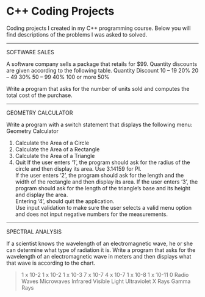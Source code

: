 # C++ Coding Projects
Coding projects I created in my C++ programming course.
Below you will find descriptions of the problems I was asked to solved.

--------------------------------------------------------------------------------------------------------------------------------

SOFTWARE SALES

A software company sells a package that retails for $99. Quantity discounts are given according to the following table.
Quantity	Discount
10 – 19 	20%
20 – 49 	30%
50 – 99 	40%
100 or more	50%

Write a program that asks for the number of units sold and computes the total cost of the purchase.

-----------------------------------------------------------------------------------------------------------------------------------

GEOMETRY CALCULATOR

Write a program with a switch statement that displays the following menu:
Geometry Calculator
1.	Calculate the Area of a Circle
2.	Calculate the Area of a Rectangle
3.	Calculate the Area of a Triangle
4.	Quit
If the user enters ‘1’, the program should ask for the radius of the circle and then display its area.  Use 3.14159 for PI.  
If the user enters ‘2’, the program should ask for the length and the width of the rectangle and then display its area. 
 If the user enters ‘3’, the program should ask for the length of the triangle’s base and its height and display the area.  
Entering ‘4’, should quit the application.  
Use input validation to make sure the user selects a valid menu option and does not input negative numbers for the measurements.

-----------------------------------------------------------------------------------------------------------------------------------
SPECTRAL ANALYSIS

If a scientist knows the wavelength of an electromagnetic wave, he or she can determine what type of radiation it is. 
Write a program that asks for the wavelength of an electromagnetic wave in meters and then displays 
what that wave is according to the chart.  

> 1 x 10-2	1 x 10-2	1 x 10-3	7 x 10-7	4 x 10-7	1 x 10-8	1 x 10-11	0
Radio Waves	Microwaves	Infrared	Visible Light	Ultraviolet	X Rays	Gamma Rays	
